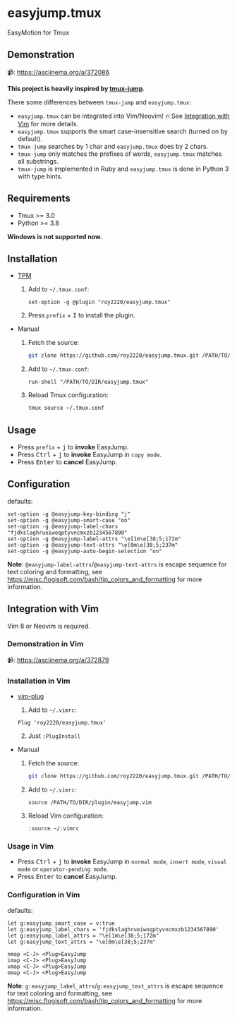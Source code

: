 # easyjump.tmux

EasyMotion for Tmux

## Demonstration

📹: https://asciinema.org/a/372086

**This project is heavily inspired by [tmux-jump](https://github.com/schasse/tmux-jump)**.

There some differences between `tmux-jump` and `easyjump.tmux`:

- `easyjump.tmux` can be integrated into Vim/Neovim! 🔥 See [Integration with Vim](#integration-with-vim) for more details.
- `easyjump.tmux` supports the smart case-insensitive search (turned on by default).
- `tmux-jump` searches by 1 char and `easyjump.tmux` does by 2 chars.
- `tmux-jump` only matches the prefixes of words, `easyjump.tmux` matches all substrings.
- `tmux-jump` is implemented in Ruby and `easyjump.tmux` is done in Python 3 with type hints.

## Requirements

- Tmux >= 3.0
- Python >= 3.8

**Windows is not supported now.**

## Installation

- [TPM](https://github.com/tmux-plugins/tpm)

  1. Add to `~/.tmux.conf`:

     ```tmux
     set-option -g @plugin "roy2220/easyjump.tmux"
     ```

  2. Press `prefix` + <kbd>I</kbd> to install the plugin.

- Manual

  1. Fetch the source:

     ```sh
     git clone https://github.com/roy2220/easyjump.tmux.git /PATH/TO/DIR
     ```

  2. Add to `~/.tmux.conf`:

     ```tmux
     run-shell "/PATH/TO/DIR/easyjump.tmux"
     ```

  3. Reload Tmux configuration:

     ```sh
     tmux source ~/.tmux.conf
     ```

## Usage

- Press `prefix` + <kbd>j</kbd> to **invoke** EasyJump.
- Press <kbd>Ctrl</kbd> + <kbd>j</kbd> to **invoke** EasyJump in `copy mode`.
- Press <kbd>Enter</kbd> to **cancel** EasyJump.

## Configuration

defaults:

```tmux
set-option -g @easyjump-key-binding "j"
set-option -g @easyjump-smart-case "on"
set-option -g @easyjump-label-chars "fjdkslaghrueiwoqptyvncmxzb1234567890"
set-option -g @easyjump-label-attrs "\e[1m\e[38;5;172m"
set-option -g @easyjump-text-attrs "\e[0m\e[38;5;237m"
set-option -g @easyjump-auto-begin-selection "on"
```

**Note**: `@easyjump-label-attrs`/`@easyjump-text-attrs` is escape sequence for text coloring and formatting,
see https://misc.flogisoft.com/bash/tip_colors_and_formatting for more information.

## Integration with Vim

Vim 8 or Neovim is required.

### Demonstration in Vim

📹: https://asciinema.org/a/372879

### Installation in Vim

- [vim-plug](https://github.com/junegunn/vim-plug)

  1. Add to `~/.vimrc`:

    ```viml
    Plug 'roy2220/easyjump.tmux'
    ```

  2. Just `:PlugInstall`

- Manual

  1. Fetch the source:

     ```sh
     git clone https://github.com/roy2220/easyjump.tmux.git /PATH/TO/DIR
     ```

  2. Add to `~/.vimrc`:

     ```viml
     source /PATH/TO/DIR/plugin/easyjump.vim
     ```

  3. Reload Vim configuration:

     ```viml
     :source ~/.vimrc
     ```
### Usage in Vim

- Press <kbd>Ctrl</kbd> + <kbd>j</kbd> to **invoke** EasyJump in `normal mode`, `insert mode`, `visual mode` or `operator-pending mode`.
- Press <kbd>Enter</kbd> to **cancel** EasyJump.

### Configuration in Vim

defaults:

```viml
let g:easyjump_smart_case = v:true
let g:easyjump_label_chars = 'fjdkslaghrueiwoqptyvncmxzb1234567890'
let g:easyjump_label_attrs = "\e[1m\e[38;5;172m"
let g:easyjump_text_attrs = "\e[0m\e[38;5;237m"

nmap <C-J> <Plug>EasyJump
imap <C-J> <Plug>EasyJump
vmap <C-J> <Plug>EasyJump
omap <C-J> <Plug>EasyJump
```

**Note**: `g:easyjump_label_attrs`/`g:easyjump_text_attrs` is escape sequence for text coloring and formatting,
see https://misc.flogisoft.com/bash/tip_colors_and_formatting for more information.

